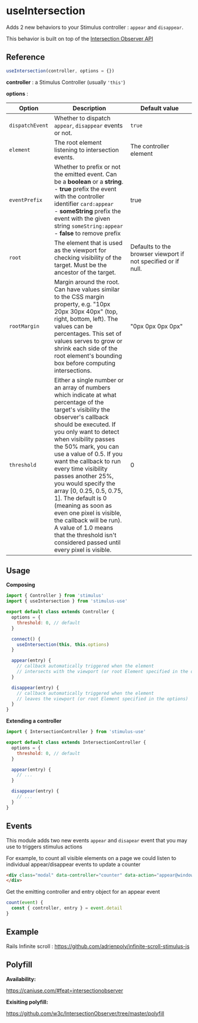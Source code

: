 # useIntersection

Adds 2 new behaviors to your Stimulus controller : `appear` and `disappear`.

This behavior is built on top of the [Intersection Observer API](https://developer.mozilla.org/en-US/docs/Web/API/Intersection_Observer_API)

## Reference

```javascript
useIntersection(controller, options = {})
```

**controller** : a Stimulus Controller (usually `'this'`)

**options** :

| Option| Description |&nbsp;&nbsp;&nbsp;&nbsp;&nbsp;&nbsp;Default&nbsp;value&nbsp;&nbsp;&nbsp;&nbsp;&nbsp;&nbsp;|
|-----------------------|-------------|---------------------|
| `dispatchEvent` | Whether to dispatch `appear`, `disappear` events or not.| `true` |
| `element` | The root element listening to intersection events.| The controller element|
|`eventPrefix`| Whether to prefix or not the emitted event. Can be a **boolean** or a **string**.<br>- **true** prefix the event with the controller identifier `card:appear` <br>- **someString** prefix the event with the given string `someString:appear` <br>- **false** to remove prefix  |true|
| `root` | The element that is used as the viewport for checking visibility of the target. Must be the ancestor of the target. | Defaults to the browser viewport if not specified or if null. |
| `rootMargin` | Margin around the root. Can have values similar to the CSS margin property, e.g. "10px 20px 30px 40px" (top, right, bottom, left). The values can be percentages. This set of values serves to grow or shrink each side of the root element's bounding box before computing intersections. | "0px 0px 0px 0px" |
| `threshold` | Either a single number or an array of numbers which indicate at what percentage of the target's visibility the observer's callback should be executed. If you only want to detect when visibility passes the 50% mark, you can use a value of 0.5. If you want the callback to run every time visibility passes another 25%, you would specify the array [0, 0.25, 0.5, 0.75, 1]. The default is 0 (meaning as soon as even one pixel is visible, the callback will be run). A value of 1.0 means that the threshold isn't considered passed until every pixel is visible. | 0 |

## Usage

**Composing**

```js
import { Controller } from 'stimulus'
import { useIntersection } from 'stimulus-use'

export default class extends Controller {
  options = {
    threshold: 0, // default
  }

  connect() {
    useIntersection(this, this.options)
  }

  appear(entry) {
    // callback automatically triggered when the element
    // intersects with the viewport (or root Element specified in the options)
  }

  disappear(entry) {
    // callback automatically triggered when the element
    // leaves the viewport (or root Element specified in the options)
  }
}
```

**Extending a controller**

```js
import { IntersectionController } from 'stimulus-use'

export default class extends IntersectionController {
  options = {
    threshold: 0, // default
  }

  appear(entry) {
    // ...
  }

  disappear(entry) {
    // ...
  }
}
```



## Events

This module adds two new events `appear` and `disapear` event that you may use to triggers stimulus actions

For example, to count all visible elements on a page we could listen to individual appear/disappear events to update a counter

```html
<div class="modal" data-controller="counter" data-action="appear@window->counter#increase disappear@window->counter#decrease" >
</div>
```

Get the emitting controller and entry object for an appear event

```js
count(event) {
  const { controller, entry } = event.detail
}
```


## Example

Rails Infinite scroll : https://github.com/adrienpoly/infinite-scroll-stimulus-js


## Polyfill

**Availability:**

https://caniuse.com/#feat=intersectionobserver

**Exisiting polyfill:**

https://github.com/w3c/IntersectionObserver/tree/master/polyfill
